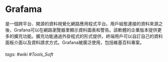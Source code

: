 # Grafama
是一個跨平台、開源的資料視覺化網路應用程式平台。用戶組態連接的資料來源之後，Grafana可以在網路瀏覽器里顯示資料圖表和警告。該軟體的企業版本提供更多的擴充功能。擴充功能通過外掛程式的形式提供，終端用戶可以自訂自己的資料面板介面以及資料請求方式。Grafana被廣泛使用，包括維基百科專案。

###### tags: #wiki #Tools_Soft 